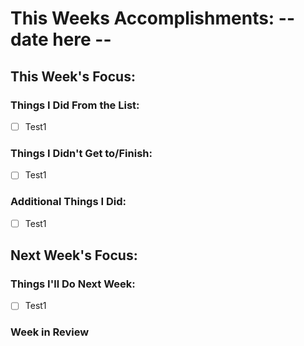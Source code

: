# This Weeks Accomplishments: -- date here --

## This Week's Focus:

### Things I Did From the List:

- [ ] Test1

### Things I Didn't Get to/Finish:

- [ ] Test1

### Additional Things I Did:

- [ ] Test1

## Next Week's Focus:

### Things I'll Do Next Week:

- [ ] Test1

### Week in Review
